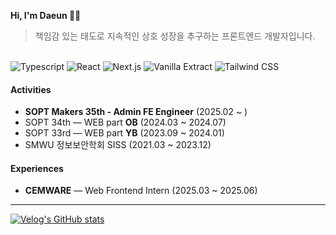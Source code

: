 <!-- Profile README -->

<div align="left">
  
**Hi, I'm **Daeun** 👋🏻**

> 책임감 있는 태도로 지속적인 상호 성장을 추구하는 프론트엔드 개발자입니다.

<br/>

<img alt="Typescript" src="https://img.shields.io/badge/Typescript-3178C6.svg?style=flat&logo=typescript&logoColor=white"/>
<img alt="React" src="https://img.shields.io/badge/React-61DAFB.svg?style=flat&logo=react&logoColor=white"/>
<img alt="Next.js" src="https://img.shields.io/badge/Next.js-000000.svg?style=flat&logo=nextdotjs&logoColor=white"/>
<img alt="Vanilla Extract" src="https://img.shields.io/badge/Vanilla Extract-F786AD?style=flat&logo=vanillaExtract&logoColor=white"/>
<img alt="Tailwind CSS" src="https://img.shields.io/badge/TailwindCSS-38B2AC.svg?style=flat&logo=tailwindcss&logoColor=white"/>

<br/>
</div>

#### Activities
- **SOPT Makers 35th - Admin FE Engineer** (2025.02 ~ )
- SOPT 34th — WEB part **OB** (2024.03 ~ 2024.07)
- SOPT 33rd — WEB part **YB** (2023.09 ~ 2024.01)
- SMWU 정보보안학회 SISS (2021.03 ~ 2023.12)

#### Experiences
- **CEMWARE** — Web Frontend Intern (2025.03 ~ 2025.06)



---



[![Velog's GitHub stats](https://velog-readme-stats.vercel.app/api?name=namdaeun&slug=그래서-전역-상태-언제-써요)](https://velog-readme-stats.vercel.app/api/redirect?name=namdaeun&tag=Context-API)

